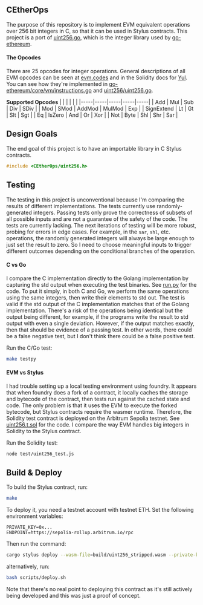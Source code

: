 ## CEtherOps
The purpose of this repository is to implement EVM equivalent operations over 256 bit integers in C, so that it can be used in Stylus contracts. This project is a port of [uint256.go](https://github.com/holiman/uint256/), which is the integer library used by [go-ethereum](https://github.com/ethereum/go-ethereum).

#### The Opcodes
There are 25 opcodes for integer operations. General descriptions of all EVM opcodes can be seen at [evm.codes](https://evm.codes/) and in the Solidity docs for [Yul](https://docs.soliditylang.org/en/latest/yul.html#evm-dialect). You can see how they're implemented in [go-ethereum/core/vm/instructions.go](https://github.com/ethereum/go-ethereum/blob/master/core/vm/instructions.go#L30-L231) and [uint256/uint256.go](https://github.com/holiman/uint256/blob/master/uint256.go).

**Supported Opcodes**
|     |     |     |     |     |
|-----|-----|-----|-----|-----|
| Add | Mul | Sub | Div | SDiv |
| Mod | SMod | AddMod | MulMod | Exp |
| SignExtend | Lt | Gt | Slt | Sgt |
| Eq | IsZero | And | Or | Xor |
| Not | Byte | Shl | Shr | Sar |

## Design Goals
The end goal of this project is to have an importable library in C Stylus contracts.
```c
#include <CEtherOps/uint256.h>
```


## Testing
The testing in this project is unconventional because I'm comparing the results of different implementations. The tests currently use randomly-generated integers. Passing tests only prove the correctness of subsets of all possible inputs and are not a guarantee of the safety of the code. The tests are currently lacking. The next iterations of testing will be more robust, probing for errors in edge cases. For example, in the `sar`, `shl`, etc. operations, the randomly generated integers will always be large enough to just set the result to zero. So I need to choose meaningful inputs to trigger different outcomes depending on the conditional branches of the operation.

#### C vs Go
I compare the C implementation directly to the Golang implementation by capturing the std output when executing the test binaries. See [run.py](./test/run.py) for the code. To put it simply, in both C and Go, we perform the same operations using the same integers, then write their elements to std out. The test is valid if the std output of the C implementation matches that of the Golang implementation. There's a risk of the operations being identical but the output being different, for example, if the programs write the result to std output with even a single deviation. However, if the output matches exactly, then that should be evidence of a passing test. In other words, there could be a false negative test, but I don't think there could be a false positive test.

Run the C/Go test:
```sh
make testpy
```

#### EVM vs Stylus
I had trouble setting up a local testing environment using foundry. It appears that when foundry does a fork of a contract, it locally caches the storage and bytecode of the contract, then tests run against the cached state and code. The only problem is that it uses the EVM to execute the forked bytecode, but Stylus contracts require the wasmer runtime. Therefore, the Solidity test contract is deployed on the Arbitrum Sepolia testnet. See [uint256.t.sol](./test/uint256.t.sol) for the code. I compare the way EVM handles big integers in Solidity to the Stylus contract.


Run the Solidity test:
```sh
node test/uint256_test.js
```

## Build & Deploy
To build the Stylus contract, run:
```sh
make
```
To deploy it, you need a testnet account with testnet ETH. Set the following environment variables:
```text
PRIVATE_KEY=0x...
ENDPOINT=https://sepolia-rollup.arbitrum.io/rpc
```
Then run the command:
```sh
cargo stylus deploy --wasm-file=build/uint256_stripped.wasm --private-key=$PRIVATE_KEY --endpoint=$ENDPOINT
```
alternatively, run:
```sh
bash scripts/deploy.sh
```

Note that there's no real point to deploying this contract as it's still actively being developed and this was just a proof of concept.

